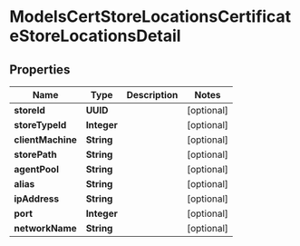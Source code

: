 

# ModelsCertStoreLocationsCertificateStoreLocationsDetail


## Properties

| Name | Type | Description | Notes |
|------------ | ------------- | ------------- | -------------|
|**storeId** | **UUID** |  |  [optional] |
|**storeTypeId** | **Integer** |  |  [optional] |
|**clientMachine** | **String** |  |  [optional] |
|**storePath** | **String** |  |  [optional] |
|**agentPool** | **String** |  |  [optional] |
|**alias** | **String** |  |  [optional] |
|**ipAddress** | **String** |  |  [optional] |
|**port** | **Integer** |  |  [optional] |
|**networkName** | **String** |  |  [optional] |



